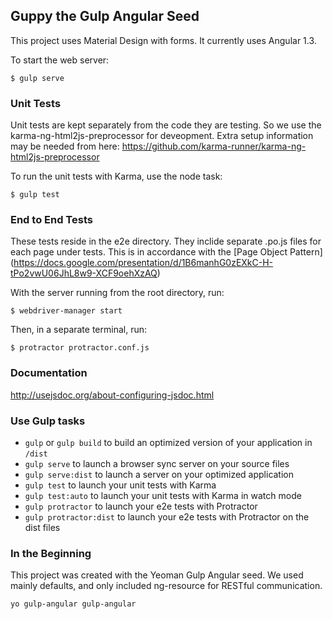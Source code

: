 ## Guppy the Gulp Angular Seed

This project uses Material Design with forms.
It currently uses Angular 1.3.

To start the web server:
```
$ gulp serve
```

### Unit Tests

Unit tests are kept separately from the code they are testing.
So we use the karma-ng-html2js-preprocessor for deveopment.
Extra setup information may be needed from here:
https://github.com/karma-runner/karma-ng-html2js-preprocessor

To run the unit tests with Karma, use the node task:
```
$ gulp test
```


### End to End Tests

These tests reside in the e2e directory.  They inclide separate .po.js files for each page under tests.  This is in accordance with the [Page Object Pattern] (https://docs.google.com/presentation/d/1B6manhG0zEXkC-H-tPo2vwU06JhL8w9-XCF9oehXzAQ)

With the server running from the root directory, run:
```
$ webdriver-manager start
```
Then, in a separate terminal, run:
```
$ protractor protractor.conf.js
```

### Documentation

http://usejsdoc.org/about-configuring-jsdoc.html

### Use Gulp tasks

* `gulp` or `gulp build` to build an optimized version of your application in `/dist`
* `gulp serve` to launch a browser sync server on your source files
* `gulp serve:dist` to launch a server on your optimized application
* `gulp test` to launch your unit tests with Karma
* `gulp test:auto` to launch your unit tests with Karma in watch mode
* `gulp protractor` to launch your e2e tests with Protractor
* `gulp protractor:dist` to launch your e2e tests with Protractor on the dist files

### In the Beginning

This project was created with the Yeoman Gulp Angular seed.  We used mainly defaults, and only included ng-resource for RESTful communication.
```
yo gulp-angular gulp-angular
```


